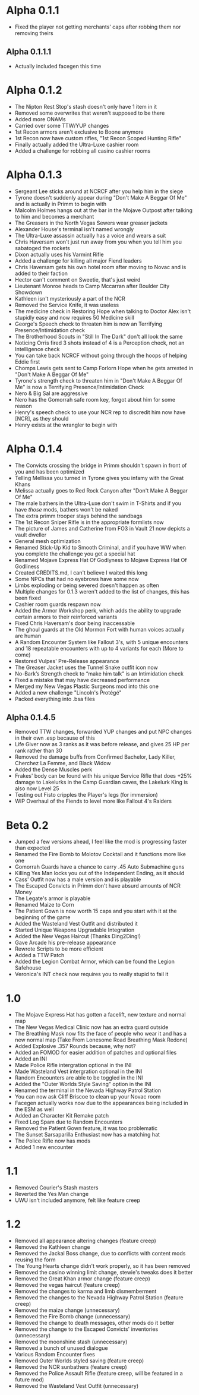 # Alpha 0.1.1
- Fixed the player not getting merchants' caps after robbing them nor removing theirs

## Alpha 0.1.1.1
- Actually included facegen this time

# Alpha 0.1.2
- The Nipton Rest Stop's stash doesn't only have 1 item in it
- Removed some overwrites that weren't supposed to be there
- Added more ONAMs
- Carried over some TTW/YUP changes
- 1st Recon armors aren't exclusive to Boone anymore
- 1st Recon now have custom rifles, "1st Recon Scoped Hunting Rifle"
- Finally actually added the Ultra-Luxe cashier room
- Added a challenge for robbing all casino cashier rooms

# Alpha 0.1.3
- Sergeant Lee sticks around at NCRCF after you help him in the siege
- Tyrone doesn't suddenly appear during "Don't Make A Beggar Of Me" and is actually in Primm to begin with
- Malcolm Holmes hangs out at the bar in the Mojave Outpost after talking to him and becomes a merchant
- The Greasers in the North Vegas Sewers wear greaser jackets
- Alexander House's terminal isn't named wrongly
- The Ultra-Luxe assassin actually has a voice and wears a suit
- Chris Haversam won't just run away from you when you tell him you sabatoged the rockets
- Dixon actually uses his Varmint Rifle
- Added a challenge for killing all major Fiend leaders
- Chris Haversam gets his own hotel room after moving to Novac and is added to their faction
- Hector can't comment on Sweetie, that's just weird
- Lieutenant Monroe heads to Camp Mccarran after Boulder City Showdown
- Kathleen isn't mysteriously a part of the NCR
- Removed the Service Knife, it was useless
- The medicine check in Restoring Hope when talking to Doctor Alex isn't stupidly easy and now requires 50 Medicine skill
- George's Speech check to threaten him is now an Terrifying Presence/Intimidation check
- The Brotherhood Scouts in "Still In The Dark" don't all look the same
- Noticing Orris fired 3 shots instead of 4 is a Perception check, not an Intelligence check
- You can take back NCRCF without going through the hoops of helping Eddie first
- Chomps Lewis gets sent to Camp Forlorn Hope when he gets arrested in "Don't Make A Beggar Of Me"
- Tyrone's strength check to threaten him in "Don't Make A Beggar Of Me" is now a Terrifying Presence/Intimidation Check
- Nero & Big Sal are aggressive
- Nero has the Gomorrah safe room key, forgot about him for some reason
- Henry's speech check to use your NCR rep to discredit him now have [NCR], as they should
- Henry exists at the wrangler to begin with

# Alpha 0.1.4
- The Convicts crossing the bridge in Primm shouldn't spawn in front of you and has been optimized
- Telling Mellissa you turned in Tyrone gives you infamy with the Great Khans
- Melissa actually goes to Red Rock Canyon after "Don't Make A Beggar Of Me"
- The male bathers in the Ultra-Luxe don't swim in T-Shirts and if you have _those_ mods, bathers won't be naked
- The extra primm trooper stays behind the sandbags
- The 1st Recon Sniper Rifle is in the appropriate formlists now
- The picture of James and Catherine from FO3 in Vault 21 now depicts a vault dweller
- General mesh optimization
- Renamed Stick-Up Kid to Smooth Criminal, and if you have WW when you complete the challenge you get a special hat
- Renamed Mojave Express Hat Of Godlyness to Mojave Express Hat Of Godliness
- Created CREDITS.md, I can't believe I waited this long
- Some NPCs that had no eyebrows have some now
- Limbs exploding or being severed doesn't happen as often
- Multiple changes for 0.1.3 weren't added to the list of changes, this has been fixed
- Cashier room guards respawn now
- Added the Armor Workshop perk, which adds the ability to upgrade certain armors to their reinforced variants
- Fixed Chris Haversam's door being inaccessable
- The ghoul guards at the Old Mormon Fort with human voices actually are human
- A Random Encounter System like Fallout 3's, with 5 unique encounters and 18 repeatable encounters with up to 4 variants for each (More to come)
- Restored Vulpes' Pre-Release appearance
- The Greaser Jacket uses the Tunnel Snake outfit icon now
- No-Bark’s Strength check to “make him talk” is an Intimidation check
- Fixed a mistake that may have decreased performance
- Merged my New Vegas Plastic Surgeons mod into this one
- Added a new challenge "Lincoln's Protégé"
- Packed everything into .bsa files

## Alpha 0.1.4.5
- Removed TTW changes, forwarded YUP changes and put NPC changes in their own .esp because of this
- Life Giver now as 3 ranks as it was before release, and gives 25 HP per rank rather than 30
- Removed the damage buffs from Confirmed Bachelor, Lady Killer, Cherchez La Femme, and Black Widow
- Added the Dense Muscles perk
- Frakes' body can be found with his unique Service Rifle that does +25% damage to Lakelurks in the Camp Guardian caves, the Lakelurk King is also now Level 25
- Testing out Fisto cripples the Player's legs (for immersion)
- WIP Overhaul of the Fiends to level more like Fallout 4's Raiders

# Beta 0.2
- Jumped a few versions ahead, I feel like the mod is progressing faster than expected
- Renamed the Fire Bomb to Molotov Cocktail and it functions more like one
- Gomorrah Guards have a chance to carry .45 Auto Submachine guns
- Killing Yes Man locks you out of the Independent Ending, as it should
- Cass' Outfit now has a male version and is playable
- The Escaped Convicts in Primm don't have absurd amounts of NCR Money
- The Legate's armor is playable
- Renamed Maize to Corn
- The Patient Gown is now worth 15 caps and you start with it at the beginning of the game
- Added the Wasteland Vest Outfit and distributed it
- Started Unique Weapons Upgradable Integration
- Added the New Vegas Haircut (Thanks Ding2Ding!)
- Gave Arcade his pre-release appearance
- Rewrote Scripts to be more efficient
- Added a TTW Patch
- Added the Legion Combat Armor, which can be found the Legion Safehouse
- Veronica's INT check now requires you to really stupid to fail it

# 1.0
- The Mojave Express Hat has gotten a facelift, new texture and normal map
- The New Vegas Medical Clinic now has an extra guard outside
- The Breathing Mask now fits the face of people who wear it and has a new normal map (Take From Lonesome Road Breathing Mask Redone)
- Added Explosive .357 Rounds because, why not?
- Added an FOMOD for easier addition of patches and optional files
- Added an INI
- Made Police Rifle intergration optional in the INI
- Made Wasteland Vest intergration optional in the INI
- Random Encounters are able to be toggled in the INI
- Added the "Outer Worlds Style Saving" option in the INI
- Renamed the terminal in the Nevada Highway Patrol Station
- You can now ask Cliff Briscoe to clean up your Novac room
- Facegen actually works now due to the appearances being included in the ESM as well
- Added an Character Kit Remake patch
- Fixed Log Spam due to Random Encounters
- Removed the Patient Gown feature, it was too problematic
- The Sunset Sarsaparilla Enthusiast now has a matching hat
- The Police Rifle now has mods
- Added 1 new encounter

# 1.1
- Removed Courier's Stash masters
- Reverted the Yes Man change
- UWU isn't included anymore, felt like feature creep

# 1.2
- Removed all appearance altering changes (feature creep)
- Removed the Kathleen change
- Removed the Jackal Boss change, due to conflicts with content mods reusing the form
- The Young Hearts change didn't work properly, so it has been removed
- Removed the casino winning limit change, stewie's tweaks does it better
- Removed the Great Khan armor change (feature creep)
- Removed the vegas haircut (feature creep)
- Removed the changes to karma and limb dismemberment 
- Removed the changes to the Nevada Highway Patrol Station (feature creep)
- Removed the maize change (unnecessary)
- Removed the Fire Bomb change (unnecessary)
- Removed the change to death messages, other mods do it better
- Removed the change to the Escaped Convicts' inventories (unnecessary)
- Removed the moonshine stash (unnecessary)
- Removed a bunch of unused dialogue
- Various Random Encounter fixes
- Removed Outer Worlds styled saving (feature creep)
- Removed the NCR sunbathers (feature creep)
- Removed the Police Assault Rifle (feature creep, will be featured in a future mod)
- Removed the Wasteland Vest Outfit (unnecessary)
